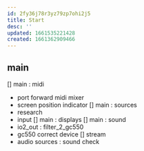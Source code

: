 ```yaml
---
id: 2fy36j78r3yz79zp7ohi2j5
title: Start
desc: ''
updated: 1661535221428
created: 1661362909466
---
```

## main
[] main : midi
  - port forward midi mixer
  - screen position indicator
[] main : sources
  - research
  - input
[] main : displays
[] main : sound
  - io2_out : filter_2_gc550
  - gc550 correct device
[] stream
  - audio sources : sound check
